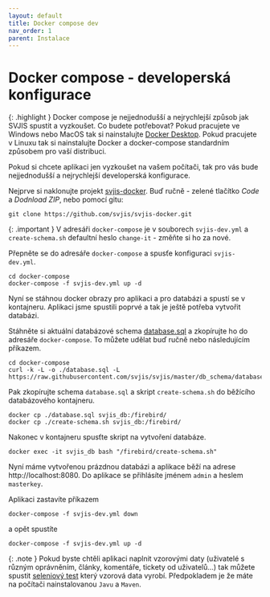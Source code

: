 ```yaml
---
layout: default
title: Docker compose dev
nav_order: 1
parent: Instalace
---
```


# Docker compose - developerská konfigurace

{: .highlight }
Docker compose je nejjednodušší a nejrychlejší způsob jak SVJIS spustit a vyzkoušet. Co budete potřebovat? Pokud pracujete ve Windows nebo MacOS tak si nainstalujte [Docker Desktop](https://www.docker.com/products/docker-desktop). Pokud pracujete v Linuxu tak si nainstalujte Docker a docker-compose standardním způsobem pro vaší distribuci.

Pokud si chcete aplikaci jen vyzkoušet na vašem počítači, tak pro vás bude nejjednodušší a nejrychlejší developerská konfigurace.

Nejprve si naklonujte projekt [svjis-docker](https://github.com/svjis/svjis-docker). Buď ručně - zelené tlačítko _Code_ a _Dodnload ZIP_, nebo pomocí gitu:

```
git clone https://github.com/svjis/svjis-docker.git
```

{: .important }
V adresáři `docker-compose` je v souborech `svjis-dev.yml` a `create-schema.sh` defaultní heslo `change-it` - změňte si ho za nové.

Přepněte se do adresáře `docker-compose` a spusťe konfiguraci `svjis-dev.yml`.

```
cd docker-compose
docker-compose -f svjis-dev.yml up -d
```

Nyní se stáhnou docker obrazy pro aplikaci a pro databázi a spustí se v kontajneru. Aplikaci jsme spustili poprvé a tak je ještě potřeba vytvořit databázi. 

Stáhněte si aktuální databázové schema [database.sql](https://raw.githubusercontent.com/svjis/svjis/master/db_schema/database.sql) a zkopírujte ho do adresáře `docker-compose`. To můžete udělat buď ručně nebo následujícím příkazem.

```
cd docker-compose
curl -k -L -o ./database.sql -L https://raw.githubusercontent.com/svjis/svjis/master/db_schema/database.sql
```

Pak zkopírujte schema `database.sql` a skript `create-schema.sh` do běžícího databázového kontajneru.

```
docker cp ./database.sql svjis_db:/firebird/
docker cp ./create-schema.sh svjis_db:/firebird/
```

Nakonec v kontajneru spusťte skript na vytvoření databáze.

```
docker exec -it svjis_db bash "/firebird/create-schema.sh"
```

Nyní máme vytvořenou prázdnou databázi a aplikace běží na adrese http://localhost:8080. Do aplikace se přihlásíte jménem `admin` a heslem `masterkey`.

Aplikaci zastavíte příkazem

```
docker-compose -f svjis-dev.yml down
```

a opět spustíte

```
docker-compose -f svjis-dev.yml up -d
```

{: .note }
Pokud byste chtěli aplikaci naplnit vzorovými daty (uživatelé s různým oprávněním, články, komentáře, tickety od uživatelů...) tak můžete spustit [seleniový test](https://github.com/svjis/svjis-selenium) který vzorová data vyrobí. Předpokladem je že máte na počítači nainstalovanou `Javu` a `Maven`.
